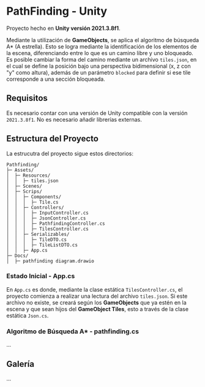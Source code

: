 # PathFinding - Unity

Proyecto hecho en **Unity versión 2021.3.8f1**.

Mediante la utilización de **GameObjects**, se aplica el algoritmo de búsqueda A* (A estrella). Esto se logra mediante la identificación de los elementos de la escena, diferenciando entre lo que es un camino libre y uno bloqueado. Es posible cambiar la forma del camino mediante un archivo `tiles.json`, en el cual se define la posición bajo una perspectiva bidimensional (x, z con "y" como altura), además de un parámetro `blocked` para definir si ese tile corresponde a una sección bloqueada.

## Requisitos

Es necesario contar con una versión de Unity compatible con la versión `2021.3.8f1`. No es necesario añadir librerías externas.

## Estructura del Proyecto

La estrucutra del proyecto sigue estos directorios:
```
Pathfinding/
├─ Assets/
│  ├─ Resources/
│  │  ├─ tiles.json
│  ├─ Scenes/
│  ├─ Scrips/
│  │  ├─ Components/
│  │  │  ├─ Tile.cs
│  │  ├─ Controllers/
│  │  │  ├─ InputController.cs
│  │  │  ├─ JsonController.cs
│  │  │  ├─ PathfindingController.cs
│  │  │  ├─ TilesController.cs
│  │  ├─ Serializables/
│  │  │  ├─ TileDTO.cs
│  │  │  ├─ TileListDTO.cs
│  │  ├─ App.cs
├─ Docs/
│  ├─ pathfinding diagram.drawio
```

### Estado Inicial - App.cs

En `App.cs` es donde, mediante la clase estática `TilesController.cs`, el proyecto comienza a realizar una lectura del archivo `tiles.json`. Si este archivo no existe, se creará según los **GameObjects** que ya estén en la escena y que sean hijos del **GameObject Tiles**, esto a través de la clase estática `Json.cs`.

### Algoritmo de Búsqueda A* - pathfinding.cs

...

## Galería

...
